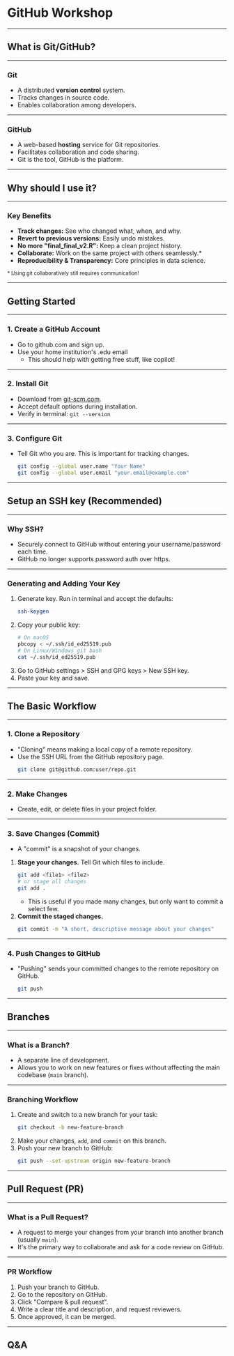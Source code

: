 # GitHub Workshop

---

## What is Git/GitHub?

---

### Git
- A distributed **version control** system.
- Tracks changes in source code.
- Enables collaboration among developers.

---

### GitHub
- A web-based **hosting** service for Git repositories.
- Facilitates collaboration and code sharing.
- Git is the tool, GitHub is the platform.

---

## Why should I use it?

---

### Key Benefits
- **Track changes:** See who changed what, when, and why.
- **Revert to previous versions:** Easily undo mistakes.
- **No more "final_final_v2.R":** Keep a clean project history.
- **Collaborate:** Work on the same project with others seamlessly.*
- **Reproducibility & Transparency:** Core principles in data science.

<sup> * Using git collaboratively still requires communication!</sup>

---

## Getting Started

---

### 1. Create a GitHub Account
- Go to github.com and sign up.
- Use your home institution's .edu email
  - This should help with getting free stuff, like copilot!

---

### 2. Install Git
- Download from [git-scm.com](https://git-scm.com/).
- Accept default options during installation.
- Verify in terminal: `git --version`

---

### 3. Configure Git
- Tell Git who you are. This is important for tracking changes.
  ```bash
  git config --global user.name "Your Name"
  git config --global user.email "your.email@example.com"
  ```

---

## Setup an SSH key (Recommended)

---

### Why SSH?
- Securely connect to GitHub without entering your username/password each time.
- GitHub no longer supports password auth over https.

---

### Generating and Adding Your Key
1. Generate key. Run in terminal and accept the defaults:
   ```bash
   ssh-keygen
   ```
2. Copy your public key:
   ```bash
   # On macOS
   pbcopy < ~/.ssh/id_ed25519.pub
   # On Linux/Windows git bash
   cat ~/.ssh/id_ed25519.pub
   ```
3. Go to GitHub settings > SSH and GPG keys > New SSH key.
4. Paste your key and save.

---

## The Basic Workflow

---

### 1. Clone a Repository
- "Cloning" means making a local copy of a remote repository.
- Use the SSH URL from the GitHub repository page.
  ```bash
  git clone git@github.com:user/repo.git
  ```

---

### 2. Make Changes
- Create, edit, or delete files in your project folder.

---

### 3. Save Changes (Commit)
- A "commit" is a snapshot of your changes.

1. **Stage your changes.** Tell Git which files to include.
   ```bash
   git add <file1> <file2>
   # or stage all changes
   git add .
   ```
   - This is useful if you made many changes, but only want to commit a select few.
2. **Commit the staged changes.**
   ```bash
   git commit -m "A short, descriptive message about your changes"
   ```

---

### 4. Push Changes to GitHub
- "Pushing" sends your committed changes to the remote repository on GitHub.
  ```bash
  git push
  ```

---

## Branches

---

### What is a Branch?
- A separate line of development.
- Allows you to work on new features or fixes without affecting the main codebase (`main` branch).

---

### Branching Workflow
1. Create and switch to a new branch for your task:
   ```bash
   git checkout -b new-feature-branch
   ```
2. Make your changes, `add`, and `commit` on this branch.
3. Push your new branch to GitHub:
   ```bash
   git push --set-upstream origin new-feature-branch
   ```

---

## Pull Request (PR)

---

### What is a Pull Request?
- A request to merge your changes from your branch into another branch (usually `main`).
- It's the primary way to collaborate and ask for a code review on GitHub.

---

### PR Workflow
1. Push your branch to GitHub.
2. Go to the repository on GitHub.
3. Click "Compare & pull request".
4. Write a clear title and description, and request reviewers.
5. Once approved, it can be merged.

---

## Q&A
